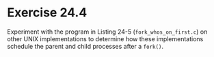 # Exercise 24.4

Experiment with the program in Listing 24-5 (`fork_whos_on_first.c`) on other UNIX
implementations to determine how these implementations schedule the parent and child
processes after a `fork()`.
